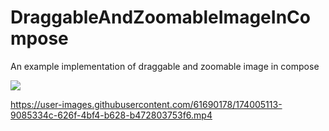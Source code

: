 # DraggableAndZoomableImageInCompose
An example implementation of draggable and zoomable image in compose


<a href="https://www.buymeacoffee.com/kashifmehmood"><img src="https://img.buymeacoffee.com/button-api/?text=Buy me a coffee&emoji=&slug=kashifmehmood&button_colour=FFDD00&font_colour=000000&font_family=Cookie&outline_colour=000000&coffee_colour=ffffff" /></a>

https://user-images.githubusercontent.com/61690178/174005113-9085334c-626f-4bf4-b628-b472803753f6.mp4

